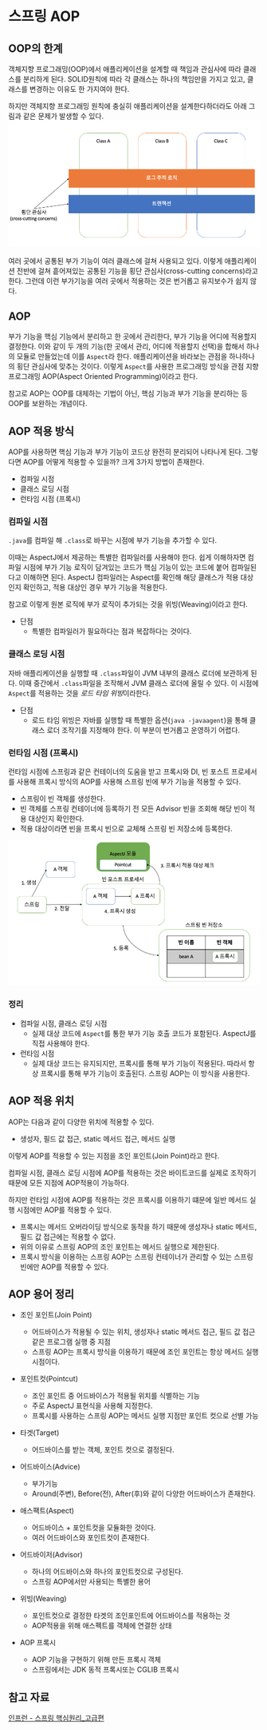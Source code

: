 # 스프링 AOP

## OOP의 한계
객체지향 프로그래밍(OOP)에서 애플리케이션을 설계할 때 책임과 관심사에 따라 클래스를 분리하게 된다. SOLID원칙에 따라 각 클래스는 하나의 책임만을 가지고 있고, 클래스를 변경하는 이유도 한 가지여야 한다. 

하지만 객체지향 프로그래밍 원칙에 충실히 애플리케이션을 설계한다하더라도 아래 그림과 같은 문제가 발생할 수 있다.
![](/img/횡단관심사.png)

여러 곳에서 공통된 부가 기능이 여러 클래스에 걸쳐 사용되고 있다. 이렇게 애플리케이션 전반에 걸쳐 흩어져있는 공통된 기능을 횡단 관심사(cross-cutting concerns)라고 한다. 그런데 이런 부가기능을 여러 곳에서 적용하는 것은 번거롭고 유지보수가 쉽지 않다. 

## AOP
부가 기능을 핵심 기능에서 분리하고 한 곳에서 관리한다, 부가 기능을 어디에 적용할지 결정한다. 이와 같이 두 개의 기능(한 곳에서 관리, 어디에 적용할지 선택)을 합해서 하나의 모듈로 만들었는데 이를 `Aspect`라 한다. 애플리케이션을 바라보는 관점을 하나하나의 횡단 관심사에 맞추는 것이다. 이렇게 `Aspect`를 사용한 프로그래밍 방식을 관점 지향 프로그래밍 AOP(Aspect Oriented Programming)이라고 한다. 

참고로 AOP는 OOP를 대체하는 기법이 아닌, 핵심 기능과 부가 기능을 분리하는 등 OOP를 보완하는 개념이다. 

## AOP 적용 방식
AOP를 사용하면 핵심 기능과 부가 기능이 코드상 완전히 분리되어 나타나게 된다. 그렇다면 AOP를 어떻게 적용할 수 있을까? 크게 3가지 방법이 존재한다.
- 컴파일 시점
- 클래스 로딩 시점
- 런타임 시점 (프록시)

### 컴파일 시점
`.java`를 컴파일 해 `.class`로 바꾸는 시점에 부가 기능을 추가할 수 있다. 

이때는 AspectJ에서 제공하는 특별한 컴파일러를 사용해야 한다. 쉽게 이해하자면 컴파일 시점에 부가 기능 로직이 담겨있는 코드가 핵심 기능이 있는 코드에 붙어 컴파일된다고 이해하면 된다. AspectJ 컴파일러는 Aspect를 확인해 해당 클래스가 적용 대상인지 확인하고, 적용 대상인 경우 부가 기능을 적용한다.

참고로 이렇게 원본 로직에 부가 로직이 추가되는 것을 위빙(Weaving)이라고 한다.

- 단점
    - 특별한 컴파일러가 필요하다는 점과 복잡하다는 것이다.


### 클래스 로딩 시점
자바 애플리케이션을 실행할 때 `.class`파일이 JVM 내부의 클래스 로더에 보관하게 된다. 이때 중간에서 `.class`파일을 조작해서 JVM 클래스 로더에 올릴 수 있다. 이 시점에 `Aspect`를 적용하는 것을 *로드 타임 위빙*이라한다.

- 단점
    - 로드 타임 위빙은 자바를 실행할 때 특별한 옵션(`java -javaagent`)을 통해 클래스 로더 조작기를 지정해야 한다. 
    이 부분이 번거롭고 운영하기 어렵다.

### 런타임 시점 (프록시)
런타임 시점에 스프링과 같은 컨테이너의 도움을 받고 프록시와 DI, 빈 포스트 프로세서를 사용해 프록시 방식의 AOP를 사용해 스프링 빈에 부가 기능을 적용할 수 있다.

- 스프링이 빈 객체를 생성한다.
- 빈 객체를 스프링 컨테이너에 등록하기 전 모든 Advisor 빈을 조회해 해당 빈이 적용 대상인지 확인한다.
- 적용 대상이라면 빈을 프록시 빈으로 교체해 스프링 빈 저장소에 등록한다.

![](/img/런타임AOP.png)

### 정리
- 컴파일 시점, 클래스 로딩 시점
    - 실제 대상 코드에 `Aspect`를 통한 부가 기능 호출 코드가 포함된다. AspectJ를 직접 사용해야 한다.
- 런타임 시점
    - 실제 대상 코드는 유지되지만, 프록시를 통해 부가 기능이 적용된다. 따라서 항상 프록시를 통해 부가 기능이 호출된다. 스프링 AOP는 이 방식을 사용한다.
    

## AOP 적용 위치
AOP는 다음과 같이 다양한 위치에 적용할 수 있다. 
- 생성자, 필드 값 접근, static 메서드 접근, 메서드 실행

이렇게 AOP를 적용할 수 있는 지점을 조인 포인트(Join Point)라고 한다. 

컴파일 시점, 클래스 로딩 시점에 AOP를 적용하는 것은 바이트코드를 실제로 조작하기 때문에 모든 지점에 AOP적용이 가능하다.

하지만 런타임 시점에 AOP를 적용하는 것은 프록시를 이용하기 떄문에 일반 메서드 실행 시점에만 AOP를 적용할 수 있다. 
- 프록시는 메서드 오버라이딩 방식으로 동작을 하기 때문에 생성자나 static 메서드, 필드 값 접근에는 적용할 수 없다.
- 위의 이유로 스프링 AOP의 조인 포인트는 메서드 실행으로 제한된다.
- 프록시 방식을 이용하는 스프링 AOP는 스프링 컨테이너가 관리할 수 있는 스프링 빈에만 AOP를 적용할 수 있다.

## AOP 용어 정리
- 조인 포인트(Join Point)
    - 어드바이스가 적용될 수 있는 위치, 생성자나 static 메서드 접근, 필드 값 접근 같은 프로그램 실행 중 지점
    - 스프링 AOP는 프록시 방식을 이용하기 때문에 조인 포인트는 항상 메서드 실행 시점이다.

- 포인트컷(Pointcut)
    - 조인 포인트 중 어드바이스가 적용될 위치를 식별하는 기능
    - 주로 AspectJ 표현식을 사용해 지정한다.
    - 프록시를 사용하는 스프링 AOP는 메서드 실행 지점만 포인트 컷으로 선별 가능

- 타겟(Target)
    - 어드바이스를 받는 객체, 포인트 컷으로 결정된다.

- 어드바이스(Advice)
    - 부가기능
    - Around(주변), Before(전), After(후)와 같이 다양한 어드바이스가 존재한다.

- 애스팩트(Aspect)
    - 어드바이스 + 포인트컷을 모듈화한 것이다.
    - 여러 어드바이스와 포인트컷이 존재한다.

- 어드바이저(Advisor)
    - 하나의 어드바이스와 하나의 포인트컷으로 구성된다.
    - 스프링 AOP에서만 사용되는 특별한 용어

- 위빙(Weaving)
    - 포인트컷으로 결정한 타겟의 조인포인트에 어드바이스를 적용하는 것
    - AOP적용을 위해 애스펙트를 객체에 연결한 상태

- AOP 프록시
    - AOP 기능을 구현하기 위해 만든 프록시 객체
    - 스프링에서는 JDK 동적 프록시또는 CGLIB 프록시

## 참고 자료

[인프런 - 스프링 핵심원리_고급편](https://www.inflearn.com/course/%EC%8A%A4%ED%94%84%EB%A7%81-%ED%95%B5%EC%8B%AC-%EC%9B%90%EB%A6%AC-%EA%B3%A0%EA%B8%89%ED%8E%B8/dashboard)